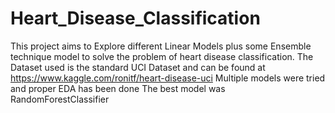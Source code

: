 # Heart_Disease_Classification
This project aims to Explore different Linear Models plus some Ensemble technique model to solve the problem of heart disease classification. The Dataset used is the standard UCI Dataset and can be found at https://www.kaggle.com/ronitf/heart-disease-uci 
Multiple models were tried and proper EDA has been done
The best model was RandomForestClassifier
